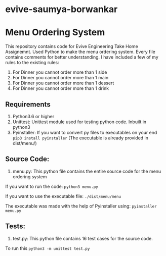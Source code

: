 # evive-saumya-borwankar
# **Menu Ordering System**

This repository contains code for Evive Engineering Take Home Assignemnt. Used Python to make the menu ordering system. Every file contains comments for better understanding.
I have included a few of my rules to the existing rules:
1. For Dinner you cannot order more than 1 side   
2. For Dinner you cannot order more than 1 main  
3. For Dinner you cannot order more than 1 dessert  
4. For Dinner you cannot order more than 1 drink  

## Requirements
1. Python3.6 or higher
2. Unittest: Unittest module used for testing python code. Inbuilt in python3
3. Pyinstaller: If you want to convert py files to executables on your end ```pip3 install pyinstaller``` (The executable is already provided in dist/menu/)

## Source Code:
1. menu.py: This python file contains the entire source code for the menu ordering system

If you want to run the code:  ```python3 menu.py```

If you want to use the executable file:  ```./dist/menu/menu```

The executable was made with the help of Pyinstaller using: ```pyinstaller menu.py```

## Tests:
1. test.py: This python file contains 16 test cases for the source code.

To run this ```python3 -m unittest test.py```



